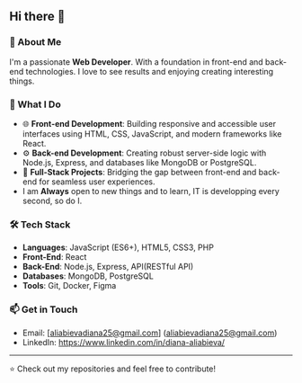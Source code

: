## Hi there 👋

### 🚀 About Me
I'm a passionate **Web Developer**. With a foundation in front-end and back-end technologies. I love to see results and enjoying creating interesting things.

### 💼 What I Do
- 🌐 **Front-end Development**: Building responsive and accessible user interfaces using HTML, CSS, JavaScript, and modern frameworks like React.
- ⚙️ **Back-end Development**: Creating robust server-side logic with Node.js, Express, and databases like MongoDB or PostgreSQL.
- 📱 **Full-Stack Projects**: Bridging the gap between front-end and back-end for seamless user experiences.
- I am **Always** open to new things and to learn, IT is developping every second, so do I.


### 🛠️ Tech Stack
- **Languages**: JavaScript (ES6+), HTML5, CSS3, PHP
- **Front-End**: React 
- **Back-End**: Node.js, Express, API(RESTful API)
- **Databases**: MongoDB, PostgreSQL
- **Tools**: Git, Docker, Figma


### 📫 Get in Touch
- Email: [aliabievadiana25@gmail.com] (aliabievadiana25@gmail.com)
- LinkedIn: https://www.linkedin.com/in/diana-aliabieva/

---
⭐️ Check out my repositories and feel free to contribute!
